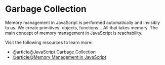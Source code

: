 # Garbage Collection

Memory management in JavaScript is performed automatically and invisibly to us. We create primitives, objects, functions… All that takes memory. The main concept of memory management in JavaScript is reachability.

Visit the following resources to learn more:

- [@article@JavaScript Garbage Collection](https://javascript.info/garbage-collection)
- [@article@Memory Management in JavaScript](https://developer.mozilla.org/en-US/docs/Web/JavaScript/Memory_Management)
